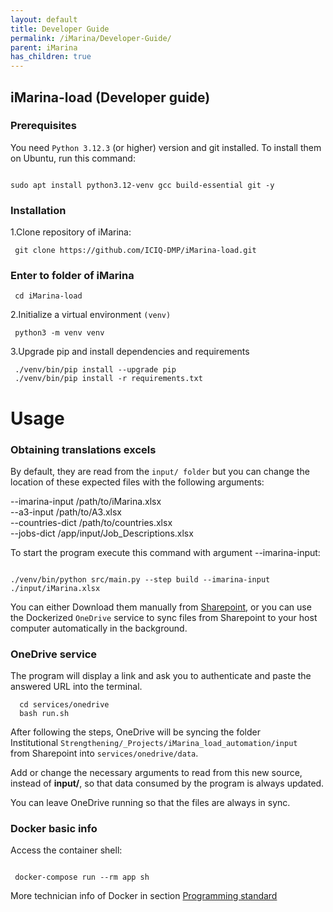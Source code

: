 ```yaml
---
layout: default
title: Developer Guide
permalink: /iMarina/Developer-Guide/
parent: iMarina
has_children: true
---
```


## iMarina-load (Developer guide)

### Prerequisites

You need `Python 3.12.3` (or higher) version and git installed.
To install them on Ubuntu, run this command:

```shell

sudo apt install python3.12-venv gcc build-essential git -y

```

### Installation

1.Clone repository of iMarina:

```shell
 git clone https://github.com/ICIQ-DMP/iMarina-load.git
```

### Enter to folder of iMarina

```shell
 cd iMarina-load
```

2.Initialize a virtual environment `(venv)`

```shell
 python3 -m venv venv

```

3.Upgrade pip and install dependencies and requirements

```shell
 ./venv/bin/pip install --upgrade pip
 ./venv/bin/pip install -r requirements.txt

```


# Usage

### Obtaining translations excels
By default, they are read from the `input/ folder` 
but you can change the location of these expected files with the following arguments:


--imarina-input /path/to/iMarina.xlsx      
--a3-input /path/to/A3.xlsx  
--countries-dict /path/to/countries.xlsx    
--jobs-dict /app/input/Job_Descriptions.xlsx


To start the program execute this command with argument --imarina-input:
```shell

./venv/bin/python src/main.py --step build --imarina-input ./input/iMarina.xlsx

```

You can either Download them manually from [Sharepoint](https://iciq.sharepoint.com/sites/digitalitzacio), or you can use the Dockerized `OneDrive` service to sync files from Sharepoint
to your host computer automatically in the background.

### OneDrive service 
The program will display a link and ask you to authenticate and paste the answered URL into the terminal.

```shell
  cd services/onedrive
  bash run.sh
```


After following the steps, OneDrive will be syncing the folder   
Institutional `Strengthening/_Projects/iMarina_load_automation/input`  
from Sharepoint into `services/onedrive/data`. 

Add or change the necessary arguments to read from this new source, 
instead of **input/**, so that data consumed by the program is always updated.

You can leave OneDrive running so that the files are always in sync.

### Docker basic info
Access the container shell:
```shell

 docker-compose run --rm app sh

```
More technician info of Docker in section [Programming standard](https://iciq-dmp.github.io/iMarina/Developer-Guide/Programming-standard/)


<!-- TODO TESTING SECTION AND PYTEST -->











